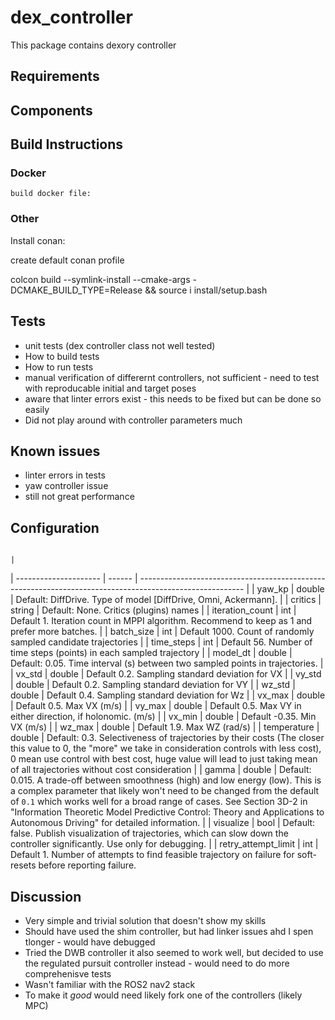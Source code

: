 # dex_controller
This package contains dexory controller

## Requirements

## Components

## Build Instructions

### Docker
    build docker file:


### Other
Install conan:

create default conan profile

colcon build --symlink-install --cmake-args -DCMAKE_BUILD_TYPE=Release && source i
install/setup.bash

## Tests
- unit tests (dex controller class not well tested)
- How to build tests
- How to run tests
- manual verification of differernt controllers, not sufficient - need to test with reproducable initial and target poses
- aware that linter errors exist - this needs to be fixed but can be done so easily
- Did not play around with controller parameters much


## Known issues

 - linter errors in tests
 - yaw controller issue
 - still not great performance

## Configuration
                                                                                                                        |
 | ---------------------      | ------ | -------------------------------------------------------------------------------------------------------- |
 | yaw_kp                     | double | Default: DiffDrive. Type of model [DiffDrive, Omni, Ackermann].                                          |
 | critics                    | string | Default: None. Critics (plugins) names                                                                   |
 | iteration_count            | int    | Default 1. Iteration count in MPPI algorithm. Recommend to keep as 1 and prefer more batches.            |
 | batch_size                 | int    | Default 1000. Count of randomly sampled candidate trajectories                                            |
 | time_steps                 | int    | Default 56. Number of time steps (points) in each sampled trajectory                                     |
 | model_dt                   | double | Default: 0.05. Time interval (s) between two sampled points in trajectories.                              |
 | vx_std                     | double | Default 0.2. Sampling standard deviation for VX                                                          |
 | vy_std                     | double | Default 0.2. Sampling standard deviation for VY                                                          |
 | wz_std                     | double | Default 0.4. Sampling standard deviation for Wz                                                          |
 | vx_max                     | double | Default 0.5. Max VX (m/s)                                                                                |
 | vy_max                     | double | Default 0.5. Max VY in either direction, if holonomic. (m/s)                                             |
 | vx_min                     | double | Default -0.35. Min VX (m/s)                                                                              |
 | wz_max                     | double | Default 1.9. Max WZ (rad/s)                                                                              |
 | temperature                | double | Default: 0.3. Selectiveness of trajectories by their costs (The closer this value to 0, the "more" we take in consideration controls with less cost), 0 mean use control with best cost, huge value will lead to just taking mean of all trajectories without cost consideration                                                   |
 | gamma                      | double | Default: 0.015. A trade-off between smoothness (high) and low energy (low). This is a complex parameter that likely won't need to be changed from the default of `0.1` which works well for a broad range of cases. See Section 3D-2 in "Information Theoretic Model Predictive Control: Theory and Applications to Autonomous Driving" for detailed information.       |
 | visualize                  | bool   | Default: false. Publish visualization of trajectories, which can slow down the controller significantly. Use only for debugging.                                                                                                                                       |
 | retry_attempt_limit        | int    | Default 1. Number of attempts to find feasible trajectory on failure for soft-resets before reporting failure.

 ## Discussion
- Very simple and trivial solution that doesn't show my skills
- Should have used the shim controller, but had linker issues ahd I spen tlonger - would have debugged
- Tried the DWB controller it also seemed to work well, but decided to use the regulated pursuit controller instead - would need to do more comprehenisve tests
- Wasn't familiar with the ROS2 nav2 stack
- To make it *good* would need likely fork one of the controllers (likely MPC)

